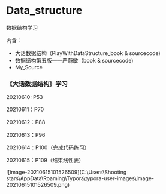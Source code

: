 # Data_structure
数据结构学习

内含：

- 大话数据结构（PlayWithDataStructure_book & sourcecode)
- 数据结构第五版——严蔚敏（book & sourcecode)
- My_Source



### 《大话数据结构》学习

20210610:   P53

20210611：P70

20210612：P88

20210613：P96

20210614：P100（完成代码练习）

20210615：P109（结束线性表）

![image-20210615101526509](C:\Users\Shooting stars\AppData\Roaming\Typora\typora-user-images\image-20210615101526509.png)


